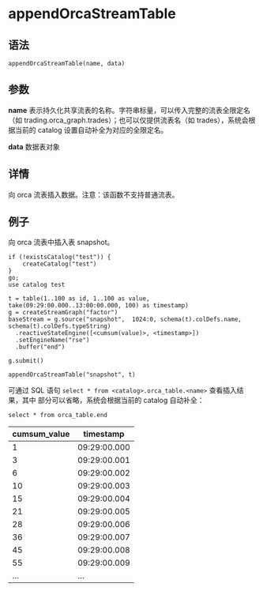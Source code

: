# appendOrcaStreamTable

## 语法

`appendOrcaStreamTable(name, data)`

## 参数

**name** 表示持久化共享流表的名称。字符串标量，可以传入完整的流表全限定名（如
trading.orca\_graph.trades）；也可以仅提供流表名（如 trades），系统会根据当前的 catalog 设置自动补全为对应的全限定名。

**data** 数据表对象

## 详情

向 orca 流表插入数据。注意：该函数不支持普通流表。

## 例子

向 orca 流表中插入表 snapshot。

```
if (!existsCatalog("test")) {
	createCatalog("test")
}
go;
use catalog test

t = table(1..100 as id, 1..100 as value, take(09:29:00.000..13:00:00.000, 100) as timestamp)
g = createStreamGraph("factor")
baseStream = g.source("snapshot",  1024:0, schema(t).colDefs.name, schema(t).colDefs.typeString)
  .reactiveStateEngine([<cumsum(value)>, <timestamp>])
  .setEngineName("rse")
  .buffer("end")

g.submit()

appendOrcaStreamTable("snapshot", t)
```

可通过 SQL 语句 `select * from <catalog>.orca_table.<name>` 查看插入结果，其中
<catalog> 部分可以省略，系统会根据当前的 catalog 自动补全：

```
select * from orca_table.end
```

| cumsum\_value | timestamp |
| --- | --- |
| 1 | 09:29:00.000 |
| 3 | 09:29:00.001 |
| 6 | 09:29:00.002 |
| 10 | 09:29:00.003 |
| 15 | 09:29:00.004 |
| 21 | 09:29:00.005 |
| 28 | 09:29:00.006 |
| 36 | 09:29:00.007 |
| 45 | 09:29:00.008 |
| 55 | 09:29:00.009 |
| … | … |

